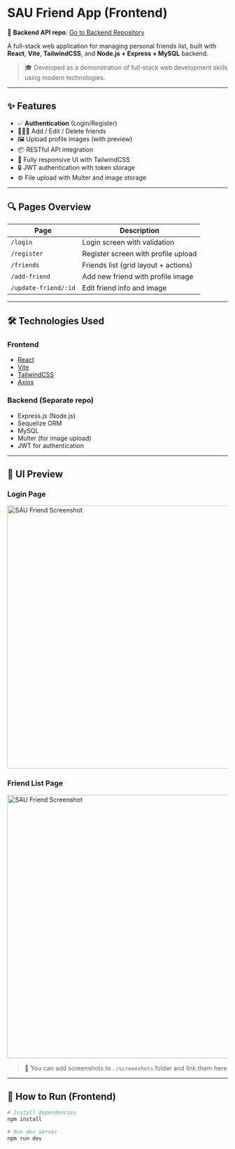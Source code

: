 # SAU Friend App (Frontend)

🔗 **Backend API repo**: [Go to Backend Repository](https://github.com/limouzeen/saufriend-server-service)

A full-stack web application for managing personal friends list, built with **React**, **Vite**, **TailwindCSS**, and **Node.js + Express + MySQL** backend.

> 🎓 Developed as a demonstration of full-stack web development skills using modern technologies.

---

## ✨ Features

- ✅ **Authentication** (Login/Register)
- 🧑‍🤝‍🧑 Add / Edit / Delete friends
- 🖼 Upload profile images (with preview)
- 📦 RESTful API integration
- 🎨 Fully responsive UI with TailwindCSS
- 🔒 JWT authentication with token storage
- ⚙️ File upload with Multer and image storage

---

## 🔍 Pages Overview

| Page          | Description                            |
|---------------|----------------------------------------|
| `/login`      | Login screen with validation           |
| `/register`   | Register screen with profile upload    |
| `/friends`    | Friends list (grid layout + actions)   |
| `/add-friend` | Add new friend with profile image      |
| `/update-friend/:id` | Edit friend info and image     |

---

## 🛠 Technologies Used

### Frontend
- [React](https://reactjs.org/)
- [Vite](https://vitejs.dev/)
- [TailwindCSS](https://tailwindcss.com/)
- [Axios](https://axios-http.com/)

### Backend (Separate repo)
- Express.js (Node.js)
- Sequelize ORM
- MySQL
- Multer (for image upload)
- JWT for authentication

---

## 📸 UI Preview

### Login Page

<img src="https://github.com/user-attachments/assets/4f8d9b19-1f12-4bda-90f7-87f3632d114e" alt="SAU Friend Screenshot" width="600"/>


### Friend List Page

<img src="https://github.com/user-attachments/assets/811d3f44-5ead-4515-a127-ed9dee9a22c6" alt="SAU Friend Screenshot" width="600"/>


> 📌 You can add screenshots to `./screenshots` folder and link them here

---

## 🚀 How to Run (Frontend)

```bash
# Install dependencies
npm install

# Run dev server
npm run dev
